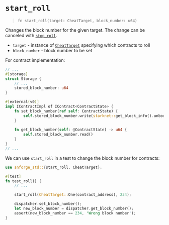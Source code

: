 # `start_roll`

> `fn start_roll(target: CheatTarget, block_number: u64)`

Changes the block number for the given target.
The change can be canceled with [`stop_roll`](./stop_roll.md).

- `target` - instance of [`CheatTarget`](./cheat_target.md) specifying which contracts to roll
- `block_number` - block number to be set

For contract implementation:

```rust
// ...
#[storage]
struct Storage {
    // ...
    stored_block_number: u64
}

#[external(v0)]
impl IContractImpl of IContract<ContractState> {
    fn set_block_number(ref self: ContractState) {
        self.stored_block_number.write(starknet::get_block_info().unbox().block_number);
    }
    
    fn get_block_number(self: @ContractState) -> u64 {
        self.stored_block_number.read()
    }
}
// ...
```

We can use `start_roll` in a test to change the block number for contracts:

```rust
use snforge_std::{start_roll, CheatTarget};

#[test]
fn test_roll() {
    // ...

    start_roll(CheatTarget::One(contract_address), 234);

    dispatcher.set_block_number();
    let new_block_number = dispatcher.get_block_number();
    assert(new_block_number == 234, 'Wrong block number');
}
```
